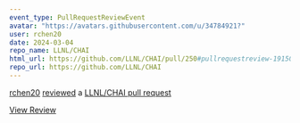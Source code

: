 ```yaml
---
event_type: PullRequestReviewEvent
avatar: "https://avatars.githubusercontent.com/u/34784921?"
user: rchen20
date: 2024-03-04
repo_name: LLNL/CHAI
html_url: https://github.com/LLNL/CHAI/pull/250#pullrequestreview-1915045521
repo_url: https://github.com/LLNL/CHAI
---
```


<a href='https://github.com/rchen20' target='_blank'>rchen20</a> <a href='https://github.com/LLNL/CHAI/pull/250#pullrequestreview-1915045521' target='_blank'>reviewed</a> a <a href='https://github.com/LLNL/CHAI/pull/250' target='_blank'>LLNL/CHAI pull request</a>

<small></small>

<a href='https://github.com/LLNL/CHAI/pull/250#pullrequestreview-1915045521' target='_blank'>View Review</a>